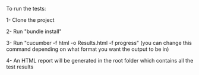 To run the tests:

1- Clone the project

2- Run "bundle install"

3- Run "cucumber -f html -o Results.html -f progress" (you can change this command depending on what format you want the output to be in)

4- An HTML report will be generated in the root folder which contains all the test results
